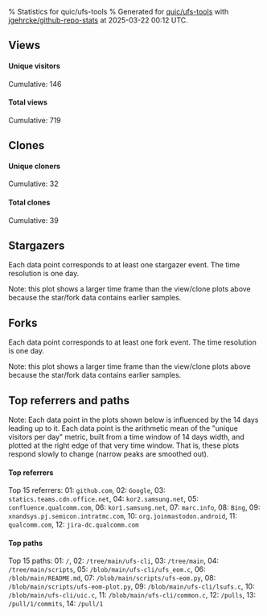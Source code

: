 % Statistics for quic/ufs-tools
% Generated for [quic/ufs-tools](https://github.com/quic/ufs-tools) with [jgehrcke/github-repo-stats](https://github.com/jgehrcke/github-repo-stats) at 2025-03-22 00:12 UTC.


## Views

#### Unique visitors
<div id="chart_views_unique" class="full-width-chart"></div>

Cumulative: 146

#### Total views
<div id="chart_views_total" class="full-width-chart"></div>

Cumulative: 719

<div class="pagebreak-for-print"> </div>

## Clones

#### Unique cloners
<div id="chart_clones_unique" class="full-width-chart"></div>

Cumulative: 32

#### Total clones
<div id="chart_clones_total" class="full-width-chart"></div>

Cumulative: 39



<div class="pagebreak-for-print"> </div>



## Stargazers

Each data point corresponds to at least one stargazer event.
The time resolution is one day.

<div id="chart_stargazers" class="full-width-chart"></div>


Note: this plot shows a larger time frame than the view/clone plots above because the star/fork data contains earlier samples.



## Forks

Each data point corresponds to at least one fork event.
The time resolution is one day.

<div id="chart_forks" class="full-width-chart"></div>


Note: this plot shows a larger time frame than the view/clone plots above because the star/fork data contains earlier samples.



<div class="pagebreak-for-print"> </div>



## Top referrers and paths


Note: Each data point in the plots shown below is influenced by the 14 days
leading up to it. Each data point is the arithmetic mean of the "unique
visitors per day" metric, built from a time window of 14 days width, and
plotted at the right edge of that very time window. That is, these plots
respond slowly to change (narrow peaks are smoothed out).




#### Top referrers


<div id="chart_referrers_top_n_alltime" class="full-width-chart"></div>

Top 15 referrers: 01: `github.com`, 02: `Google`, 03: `statics.teams.cdn.office.net`, 04: `kor2.samsung.net`, 05: `confluence.qualcomm.com`, 06: `kor1.samsung.net`, 07: `marc.info`, 08: `Bing`, 09: `xnandsys.pj.semicon.intratmc.com`, 10: `org.joinmastodon.android`, 11: `qualcomm.com`, 12: `jira-dc.qualcomm.com`





#### Top paths


<div id="chart_paths_top_n_alltime" class="full-width-chart"></div>

Top 15 paths: 01: `/`, 02: `/tree/main/ufs-cli`, 03: `/tree/main`, 04: `/tree/main/scripts`, 05: `/blob/main/ufs-cli/ufs_eom.c`, 06: `/blob/main/README.md`, 07: `/blob/main/scripts/ufs-eom.py`, 08: `/blob/main/scripts/ufs-eom-plot.py`, 09: `/blob/main/ufs-cli/lsufs.c`, 10: `/blob/main/ufs-cli/uic.c`, 11: `/blob/main/ufs-cli/common.c`, 12: `/pulls`, 13: `/pull/1/commits`, 14: `/pull/1`


<script type="text/javascript">
    vegaEmbed('#chart_views_unique', {"$schema": "https://vega.github.io/schema/vega-lite/v4.17.0.json", "config": {"arc": {"fill": "#1b1e23"}, "area": {"fill": "#1b1e23"}, "axisBottom": {"domainColor": "#a9b4c4", "gridColor": "#a9b4c4", "labelColor": "#1b1e23", "labelFont": "relative-mono-11-pitch-pro, Menlo, monospace", "tickColor": "#a9b4c4", "titleColor": "#1b1e23", "titleFont": "relative-mono-11-pitch-pro, Menlo, monospace"}, "axisLeft": {"domainColor": "#a9b4c4", "gridColor": "#a9b4c4", "labelColor": "#1b1e23", "labelFont": "relative-mono-11-pitch-pro, Menlo, monospace", "tickColor": "#a9b4c4", "titleColor": "#1b1e23", "titleFont": "relative-mono-11-pitch-pro, Menlo, monospace"}, "axisX": {"grid": false}, "axisY": {"grid": false, "labelBound": true}, "background": "#FFFFFF", "group": {"fill": "#FFFFFF"}, "header": {"fontWeight": 400, "labelFont": "relative-mono-11-pitch-pro, Menlo, monospace", "titleFont": "relative-mono-11-pitch-pro, Menlo, monospace"}, "legend": {"labelFont": "relative-mono-11-pitch-pro, Menlo, monospace", "symbolSize": 200, "symbolType": "circle", "titleFont": "relative-mono-11-pitch-pro, Menlo, monospace"}, "line": {"color": "#1b1e23", "stroke": "#1b1e23"}, "path": {"stroke": "#1b1e23"}, "point": {"color": "#1b1e23", "cursor": "pointer", "filled": true, "size": 20}, "range": {"category": ["#85a2f7", "#ea9755", "#7eb36a", "#f07071", "#bc85d9", "#e587b6", "#a9b4c4", "#d4c05e", "#64b9c4"]}, "style": {"bar": {"fill": "#1b1e23"}, "text": {"font": "relative-mono-11-pitch-pro, Menlo, monospace", "fontWeight": 400}}, "symbol": {"shape": "circle"}, "title": {"anchor": "start", "font": "relative-mono-11-pitch-pro, Menlo, monospace", "fontWeight": 400}, "trail": {"color": "#1b1e23", "stroke": "#1b1e23"}, "view": {"stroke": null}}, "data": {"name": "data-135238035207ae512db7e1d12b4e74c3"}, "datasets": {"data-135238035207ae512db7e1d12b4e74c3": [{"time": "2025-02-28T00:00:00+00:00", "views_total": 6, "views_unique": 2}, {"time": "2025-03-02T00:00:00+00:00", "views_total": 2, "views_unique": 1}, {"time": "2025-03-03T00:00:00+00:00", "views_total": 36, "views_unique": 9}, {"time": "2025-03-04T00:00:00+00:00", "views_total": 1, "views_unique": 1}, {"time": "2025-03-05T00:00:00+00:00", "views_total": 3, "views_unique": 2}, {"time": "2025-03-06T00:00:00+00:00", "views_total": 51, "views_unique": 16}, {"time": "2025-03-07T00:00:00+00:00", "views_total": 3, "views_unique": 1}, {"time": "2025-03-08T00:00:00+00:00", "views_total": 3, "views_unique": 1}, {"time": "2025-03-09T00:00:00+00:00", "views_total": 15, "views_unique": 2}, {"time": "2025-03-10T00:00:00+00:00", "views_total": 23, "views_unique": 9}, {"time": "2025-03-11T00:00:00+00:00", "views_total": 205, "views_unique": 37}, {"time": "2025-03-12T00:00:00+00:00", "views_total": 16, "views_unique": 8}, {"time": "2025-03-13T00:00:00+00:00", "views_total": 26, "views_unique": 9}, {"time": "2025-03-14T00:00:00+00:00", "views_total": 35, "views_unique": 8}, {"time": "2025-03-15T00:00:00+00:00", "views_total": 13, "views_unique": 2}, {"time": "2025-03-16T00:00:00+00:00", "views_total": 2, "views_unique": 2}, {"time": "2025-03-17T00:00:00+00:00", "views_total": 95, "views_unique": 9}, {"time": "2025-03-18T00:00:00+00:00", "views_total": 28, "views_unique": 7}, {"time": "2025-03-19T00:00:00+00:00", "views_total": 103, "views_unique": 5}, {"time": "2025-03-20T00:00:00+00:00", "views_total": 25, "views_unique": 6}, {"time": "2025-03-21T00:00:00+00:00", "views_total": 28, "views_unique": 9}]}, "encoding": {"tooltip": [{"field": "views_unique", "format": ".1f", "title": "views (u)", "type": "quantitative"}, {"field": "time", "format": "%B %e, %Y", "title": "date", "type": "temporal"}], "x": {"axis": {"labelAngle": 25}, "field": "time", "scale": {"domain": ["2025-02-28", "2025-03-21"]}, "timeUnit": "yearmonthdate", "title": "date", "type": "temporal"}, "y": {"axis": {}, "field": "views_unique", "scale": {"domain": [0, 40.7], "type": "linear", "zero": true}, "title": "unique views per day", "type": "quantitative"}}, "height": 200, "mark": {"point": true, "type": "line"}, "padding": 10, "width": "container"}, {"actions": false, "renderer": "svg"}).catch(console.error);
vegaEmbed('#chart_views_total', {"$schema": "https://vega.github.io/schema/vega-lite/v4.17.0.json", "config": {"arc": {"fill": "#1b1e23"}, "area": {"fill": "#1b1e23"}, "axisBottom": {"domainColor": "#a9b4c4", "gridColor": "#a9b4c4", "labelColor": "#1b1e23", "labelFont": "relative-mono-11-pitch-pro, Menlo, monospace", "tickColor": "#a9b4c4", "titleColor": "#1b1e23", "titleFont": "relative-mono-11-pitch-pro, Menlo, monospace"}, "axisLeft": {"domainColor": "#a9b4c4", "gridColor": "#a9b4c4", "labelColor": "#1b1e23", "labelFont": "relative-mono-11-pitch-pro, Menlo, monospace", "tickColor": "#a9b4c4", "titleColor": "#1b1e23", "titleFont": "relative-mono-11-pitch-pro, Menlo, monospace"}, "axisX": {"grid": false}, "axisY": {"grid": false, "labelBound": true}, "background": "#FFFFFF", "group": {"fill": "#FFFFFF"}, "header": {"fontWeight": 400, "labelFont": "relative-mono-11-pitch-pro, Menlo, monospace", "titleFont": "relative-mono-11-pitch-pro, Menlo, monospace"}, "legend": {"labelFont": "relative-mono-11-pitch-pro, Menlo, monospace", "symbolSize": 200, "symbolType": "circle", "titleFont": "relative-mono-11-pitch-pro, Menlo, monospace"}, "line": {"color": "#1b1e23", "stroke": "#1b1e23"}, "path": {"stroke": "#1b1e23"}, "point": {"color": "#1b1e23", "cursor": "pointer", "filled": true, "size": 20}, "range": {"category": ["#85a2f7", "#ea9755", "#7eb36a", "#f07071", "#bc85d9", "#e587b6", "#a9b4c4", "#d4c05e", "#64b9c4"]}, "style": {"bar": {"fill": "#1b1e23"}, "text": {"font": "relative-mono-11-pitch-pro, Menlo, monospace", "fontWeight": 400}}, "symbol": {"shape": "circle"}, "title": {"anchor": "start", "font": "relative-mono-11-pitch-pro, Menlo, monospace", "fontWeight": 400}, "trail": {"color": "#1b1e23", "stroke": "#1b1e23"}, "view": {"stroke": null}}, "data": {"name": "data-135238035207ae512db7e1d12b4e74c3"}, "datasets": {"data-135238035207ae512db7e1d12b4e74c3": [{"time": "2025-02-28T00:00:00+00:00", "views_total": 6, "views_unique": 2}, {"time": "2025-03-02T00:00:00+00:00", "views_total": 2, "views_unique": 1}, {"time": "2025-03-03T00:00:00+00:00", "views_total": 36, "views_unique": 9}, {"time": "2025-03-04T00:00:00+00:00", "views_total": 1, "views_unique": 1}, {"time": "2025-03-05T00:00:00+00:00", "views_total": 3, "views_unique": 2}, {"time": "2025-03-06T00:00:00+00:00", "views_total": 51, "views_unique": 16}, {"time": "2025-03-07T00:00:00+00:00", "views_total": 3, "views_unique": 1}, {"time": "2025-03-08T00:00:00+00:00", "views_total": 3, "views_unique": 1}, {"time": "2025-03-09T00:00:00+00:00", "views_total": 15, "views_unique": 2}, {"time": "2025-03-10T00:00:00+00:00", "views_total": 23, "views_unique": 9}, {"time": "2025-03-11T00:00:00+00:00", "views_total": 205, "views_unique": 37}, {"time": "2025-03-12T00:00:00+00:00", "views_total": 16, "views_unique": 8}, {"time": "2025-03-13T00:00:00+00:00", "views_total": 26, "views_unique": 9}, {"time": "2025-03-14T00:00:00+00:00", "views_total": 35, "views_unique": 8}, {"time": "2025-03-15T00:00:00+00:00", "views_total": 13, "views_unique": 2}, {"time": "2025-03-16T00:00:00+00:00", "views_total": 2, "views_unique": 2}, {"time": "2025-03-17T00:00:00+00:00", "views_total": 95, "views_unique": 9}, {"time": "2025-03-18T00:00:00+00:00", "views_total": 28, "views_unique": 7}, {"time": "2025-03-19T00:00:00+00:00", "views_total": 103, "views_unique": 5}, {"time": "2025-03-20T00:00:00+00:00", "views_total": 25, "views_unique": 6}, {"time": "2025-03-21T00:00:00+00:00", "views_total": 28, "views_unique": 9}]}, "encoding": {"tooltip": [{"field": "views_total", "format": ".1f", "title": "views (t)", "type": "quantitative"}, {"field": "time", "format": "%B %e, %Y", "title": "date", "type": "temporal"}], "x": {"axis": {"labelAngle": 25}, "field": "time", "scale": {"domain": ["2025-02-28", "2025-03-21"]}, "timeUnit": "yearmonthdate", "title": "date", "type": "temporal"}, "y": {"axis": {"values": [1, 10, 50, 100, 500, 1000, 5000, 10000]}, "field": "views_total", "scale": {"domain": [0, 225.50000000000003], "type": "symlog", "zero": true}, "title": "total views per day", "type": "quantitative"}}, "height": 200, "mark": {"point": true, "type": "line"}, "padding": 10, "width": "container"}, {"actions": false, "renderer": "svg"}).catch(console.error);
vegaEmbed('#chart_clones_unique', {"$schema": "https://vega.github.io/schema/vega-lite/v4.17.0.json", "config": {"arc": {"fill": "#1b1e23"}, "area": {"fill": "#1b1e23"}, "axisBottom": {"domainColor": "#a9b4c4", "gridColor": "#a9b4c4", "labelColor": "#1b1e23", "labelFont": "relative-mono-11-pitch-pro, Menlo, monospace", "tickColor": "#a9b4c4", "titleColor": "#1b1e23", "titleFont": "relative-mono-11-pitch-pro, Menlo, monospace"}, "axisLeft": {"domainColor": "#a9b4c4", "gridColor": "#a9b4c4", "labelColor": "#1b1e23", "labelFont": "relative-mono-11-pitch-pro, Menlo, monospace", "tickColor": "#a9b4c4", "titleColor": "#1b1e23", "titleFont": "relative-mono-11-pitch-pro, Menlo, monospace"}, "axisX": {"grid": false}, "axisY": {"grid": false, "labelBound": true}, "background": "#FFFFFF", "group": {"fill": "#FFFFFF"}, "header": {"fontWeight": 400, "labelFont": "relative-mono-11-pitch-pro, Menlo, monospace", "titleFont": "relative-mono-11-pitch-pro, Menlo, monospace"}, "legend": {"labelFont": "relative-mono-11-pitch-pro, Menlo, monospace", "symbolSize": 200, "symbolType": "circle", "titleFont": "relative-mono-11-pitch-pro, Menlo, monospace"}, "line": {"color": "#1b1e23", "stroke": "#1b1e23"}, "path": {"stroke": "#1b1e23"}, "point": {"color": "#1b1e23", "cursor": "pointer", "filled": true, "size": 20}, "range": {"category": ["#85a2f7", "#ea9755", "#7eb36a", "#f07071", "#bc85d9", "#e587b6", "#a9b4c4", "#d4c05e", "#64b9c4"]}, "style": {"bar": {"fill": "#1b1e23"}, "text": {"font": "relative-mono-11-pitch-pro, Menlo, monospace", "fontWeight": 400}}, "symbol": {"shape": "circle"}, "title": {"anchor": "start", "font": "relative-mono-11-pitch-pro, Menlo, monospace", "fontWeight": 400}, "trail": {"color": "#1b1e23", "stroke": "#1b1e23"}, "view": {"stroke": null}}, "data": {"name": "data-99679c776dc504db010cf68ce9ff2051"}, "datasets": {"data-99679c776dc504db010cf68ce9ff2051": [{"clones_total": 1, "clones_unique": 1, "time": "2025-02-28T00:00:00+00:00"}, {"clones_total": 1, "clones_unique": 1, "time": "2025-03-02T00:00:00+00:00"}, {"clones_total": 1, "clones_unique": 1, "time": "2025-03-03T00:00:00+00:00"}, {"clones_total": 1, "clones_unique": 1, "time": "2025-03-04T00:00:00+00:00"}, {"clones_total": 1, "clones_unique": 1, "time": "2025-03-05T00:00:00+00:00"}, {"clones_total": 1, "clones_unique": 1, "time": "2025-03-06T00:00:00+00:00"}, {"clones_total": 1, "clones_unique": 1, "time": "2025-03-07T00:00:00+00:00"}, {"clones_total": 0, "clones_unique": 0, "time": "2025-03-08T00:00:00+00:00"}, {"clones_total": 1, "clones_unique": 1, "time": "2025-03-09T00:00:00+00:00"}, {"clones_total": 2, "clones_unique": 2, "time": "2025-03-10T00:00:00+00:00"}, {"clones_total": 1, "clones_unique": 1, "time": "2025-03-11T00:00:00+00:00"}, {"clones_total": 0, "clones_unique": 0, "time": "2025-03-12T00:00:00+00:00"}, {"clones_total": 0, "clones_unique": 0, "time": "2025-03-13T00:00:00+00:00"}, {"clones_total": 2, "clones_unique": 2, "time": "2025-03-14T00:00:00+00:00"}, {"clones_total": 2, "clones_unique": 2, "time": "2025-03-15T00:00:00+00:00"}, {"clones_total": 0, "clones_unique": 0, "time": "2025-03-16T00:00:00+00:00"}, {"clones_total": 10, "clones_unique": 6, "time": "2025-03-17T00:00:00+00:00"}, {"clones_total": 2, "clones_unique": 2, "time": "2025-03-18T00:00:00+00:00"}, {"clones_total": 0, "clones_unique": 0, "time": "2025-03-19T00:00:00+00:00"}, {"clones_total": 10, "clones_unique": 7, "time": "2025-03-20T00:00:00+00:00"}, {"clones_total": 2, "clones_unique": 2, "time": "2025-03-21T00:00:00+00:00"}]}, "encoding": {"tooltip": [{"field": "clones_unique", "format": ".1f", "title": "clones (u)", "type": "quantitative"}, {"field": "time", "format": "%B %e, %Y", "title": "date", "type": "temporal"}], "x": {"axis": {"labelAngle": 25}, "field": "time", "scale": {"domain": ["2025-02-28", "2025-03-21"]}, "timeUnit": "yearmonthdate", "title": "date", "type": "temporal"}, "y": {"axis": {}, "field": "clones_unique", "scale": {"domain": [0, 7.700000000000001], "type": "linear", "zero": true}, "title": "unique clones per day", "type": "quantitative"}}, "height": 200, "mark": {"point": true, "type": "line"}, "padding": 10, "width": "container"}, {"actions": false, "renderer": "svg"}).catch(console.error);
vegaEmbed('#chart_clones_total', {"$schema": "https://vega.github.io/schema/vega-lite/v4.17.0.json", "config": {"arc": {"fill": "#1b1e23"}, "area": {"fill": "#1b1e23"}, "axisBottom": {"domainColor": "#a9b4c4", "gridColor": "#a9b4c4", "labelColor": "#1b1e23", "labelFont": "relative-mono-11-pitch-pro, Menlo, monospace", "tickColor": "#a9b4c4", "titleColor": "#1b1e23", "titleFont": "relative-mono-11-pitch-pro, Menlo, monospace"}, "axisLeft": {"domainColor": "#a9b4c4", "gridColor": "#a9b4c4", "labelColor": "#1b1e23", "labelFont": "relative-mono-11-pitch-pro, Menlo, monospace", "tickColor": "#a9b4c4", "titleColor": "#1b1e23", "titleFont": "relative-mono-11-pitch-pro, Menlo, monospace"}, "axisX": {"grid": false}, "axisY": {"grid": false, "labelBound": true}, "background": "#FFFFFF", "group": {"fill": "#FFFFFF"}, "header": {"fontWeight": 400, "labelFont": "relative-mono-11-pitch-pro, Menlo, monospace", "titleFont": "relative-mono-11-pitch-pro, Menlo, monospace"}, "legend": {"labelFont": "relative-mono-11-pitch-pro, Menlo, monospace", "symbolSize": 200, "symbolType": "circle", "titleFont": "relative-mono-11-pitch-pro, Menlo, monospace"}, "line": {"color": "#1b1e23", "stroke": "#1b1e23"}, "path": {"stroke": "#1b1e23"}, "point": {"color": "#1b1e23", "cursor": "pointer", "filled": true, "size": 20}, "range": {"category": ["#85a2f7", "#ea9755", "#7eb36a", "#f07071", "#bc85d9", "#e587b6", "#a9b4c4", "#d4c05e", "#64b9c4"]}, "style": {"bar": {"fill": "#1b1e23"}, "text": {"font": "relative-mono-11-pitch-pro, Menlo, monospace", "fontWeight": 400}}, "symbol": {"shape": "circle"}, "title": {"anchor": "start", "font": "relative-mono-11-pitch-pro, Menlo, monospace", "fontWeight": 400}, "trail": {"color": "#1b1e23", "stroke": "#1b1e23"}, "view": {"stroke": null}}, "data": {"name": "data-99679c776dc504db010cf68ce9ff2051"}, "datasets": {"data-99679c776dc504db010cf68ce9ff2051": [{"clones_total": 1, "clones_unique": 1, "time": "2025-02-28T00:00:00+00:00"}, {"clones_total": 1, "clones_unique": 1, "time": "2025-03-02T00:00:00+00:00"}, {"clones_total": 1, "clones_unique": 1, "time": "2025-03-03T00:00:00+00:00"}, {"clones_total": 1, "clones_unique": 1, "time": "2025-03-04T00:00:00+00:00"}, {"clones_total": 1, "clones_unique": 1, "time": "2025-03-05T00:00:00+00:00"}, {"clones_total": 1, "clones_unique": 1, "time": "2025-03-06T00:00:00+00:00"}, {"clones_total": 1, "clones_unique": 1, "time": "2025-03-07T00:00:00+00:00"}, {"clones_total": 0, "clones_unique": 0, "time": "2025-03-08T00:00:00+00:00"}, {"clones_total": 1, "clones_unique": 1, "time": "2025-03-09T00:00:00+00:00"}, {"clones_total": 2, "clones_unique": 2, "time": "2025-03-10T00:00:00+00:00"}, {"clones_total": 1, "clones_unique": 1, "time": "2025-03-11T00:00:00+00:00"}, {"clones_total": 0, "clones_unique": 0, "time": "2025-03-12T00:00:00+00:00"}, {"clones_total": 0, "clones_unique": 0, "time": "2025-03-13T00:00:00+00:00"}, {"clones_total": 2, "clones_unique": 2, "time": "2025-03-14T00:00:00+00:00"}, {"clones_total": 2, "clones_unique": 2, "time": "2025-03-15T00:00:00+00:00"}, {"clones_total": 0, "clones_unique": 0, "time": "2025-03-16T00:00:00+00:00"}, {"clones_total": 10, "clones_unique": 6, "time": "2025-03-17T00:00:00+00:00"}, {"clones_total": 2, "clones_unique": 2, "time": "2025-03-18T00:00:00+00:00"}, {"clones_total": 0, "clones_unique": 0, "time": "2025-03-19T00:00:00+00:00"}, {"clones_total": 10, "clones_unique": 7, "time": "2025-03-20T00:00:00+00:00"}, {"clones_total": 2, "clones_unique": 2, "time": "2025-03-21T00:00:00+00:00"}]}, "encoding": {"tooltip": [{"field": "clones_total", "format": ".1f", "title": "clones (t)", "type": "quantitative"}, {"field": "time", "format": "%B %e, %Y", "title": "date", "type": "temporal"}], "x": {"axis": {"labelAngle": 25}, "field": "time", "scale": {"domain": ["2025-02-28", "2025-03-21"]}, "timeUnit": "yearmonthdate", "title": "date", "type": "temporal"}, "y": {"axis": {}, "field": "clones_total", "scale": {"domain": [0, 11.0], "type": "linear", "zero": true}, "title": "total clones per day", "type": "quantitative"}}, "height": 200, "mark": {"point": true, "type": "line"}, "padding": 10, "width": "container"}, {"actions": false, "renderer": "svg"}).catch(console.error);
vegaEmbed('#chart_stargazers', {"$schema": "https://vega.github.io/schema/vega-lite/v4.17.0.json", "config": {"arc": {"fill": "#1b1e23"}, "area": {"fill": "#1b1e23"}, "axisBottom": {"domainColor": "#a9b4c4", "gridColor": "#a9b4c4", "labelColor": "#1b1e23", "labelFont": "relative-mono-11-pitch-pro, Menlo, monospace", "tickColor": "#a9b4c4", "titleColor": "#1b1e23", "titleFont": "relative-mono-11-pitch-pro, Menlo, monospace"}, "axisLeft": {"domainColor": "#a9b4c4", "gridColor": "#a9b4c4", "labelColor": "#1b1e23", "labelFont": "relative-mono-11-pitch-pro, Menlo, monospace", "tickColor": "#a9b4c4", "titleColor": "#1b1e23", "titleFont": "relative-mono-11-pitch-pro, Menlo, monospace"}, "axisX": {"grid": false}, "axisY": {"grid": false}, "background": "#FFFFFF", "group": {"fill": "#FFFFFF"}, "header": {"fontWeight": 400, "labelFont": "relative-mono-11-pitch-pro, Menlo, monospace", "titleFont": "relative-mono-11-pitch-pro, Menlo, monospace"}, "legend": {"labelFont": "relative-mono-11-pitch-pro, Menlo, monospace", "symbolSize": 200, "symbolType": "circle", "titleFont": "relative-mono-11-pitch-pro, Menlo, monospace"}, "line": {"color": "#1b1e23", "stroke": "#1b1e23"}, "path": {"stroke": "#1b1e23"}, "point": {"color": "#1b1e23", "cursor": "pointer", "filled": true, "size": 50}, "range": {"category": ["#85a2f7", "#ea9755", "#7eb36a", "#f07071", "#bc85d9", "#e587b6", "#a9b4c4", "#d4c05e", "#64b9c4"]}, "style": {"bar": {"fill": "#1b1e23"}, "text": {"font": "relative-mono-11-pitch-pro, Menlo, monospace", "fontWeight": 400}}, "symbol": {"shape": "circle"}, "title": {"anchor": "start", "font": "relative-mono-11-pitch-pro, Menlo, monospace", "fontWeight": 400}, "trail": {"color": "#1b1e23", "stroke": "#1b1e23"}, "view": {"stroke": null}}, "data": {"name": "data-9f664eafc52b264a553da8e6d4fe605b"}, "datasets": {"data-9f664eafc52b264a553da8e6d4fe605b": [{"stars_cumulative": 1, "time": "2025-01-07T08:58:59+00:00"}, {"stars_cumulative": 2, "time": "2025-01-20T10:17:45+00:00"}, {"stars_cumulative": 3, "time": "2025-02-06T09:22:14+00:00"}, {"stars_cumulative": 4, "time": "2025-03-11T01:51:06+00:00"}, {"stars_cumulative": 5, "time": "2025-03-16T21:54:54+00:00"}]}, "encoding": {"tooltip": [{"field": "stars_cumulative", "format": "d", "title": "stars", "type": "quantitative"}, {"field": "time", "format": "%B %e, %Y", "title": "date", "type": "temporal"}], "x": {"axis": {"labelAngle": 25}, "field": "time", "scale": {"domain": ["2025-01-06", "2025-03-21"]}, "timeUnit": "yearmonthdate", "title": "date", "type": "temporal"}, "y": {"field": "stars_cumulative", "scale": {"domain": [0, 5.5], "zero": true}, "title": "stargazer count (cumulative)", "type": "quantitative"}}, "height": 300, "mark": {"point": true, "type": "line"}, "padding": 10, "width": "container"}, {"actions": false, "renderer": "svg"}).catch(console.error);
vegaEmbed('#chart_forks', {"$schema": "https://vega.github.io/schema/vega-lite/v4.17.0.json", "config": {"arc": {"fill": "#1b1e23"}, "area": {"fill": "#1b1e23"}, "axisBottom": {"domainColor": "#a9b4c4", "gridColor": "#a9b4c4", "labelColor": "#1b1e23", "labelFont": "relative-mono-11-pitch-pro, Menlo, monospace", "tickColor": "#a9b4c4", "titleColor": "#1b1e23", "titleFont": "relative-mono-11-pitch-pro, Menlo, monospace"}, "axisLeft": {"domainColor": "#a9b4c4", "gridColor": "#a9b4c4", "labelColor": "#1b1e23", "labelFont": "relative-mono-11-pitch-pro, Menlo, monospace", "tickColor": "#a9b4c4", "titleColor": "#1b1e23", "titleFont": "relative-mono-11-pitch-pro, Menlo, monospace"}, "axisX": {"grid": false}, "axisY": {"grid": false}, "background": "#FFFFFF", "group": {"fill": "#FFFFFF"}, "header": {"fontWeight": 400, "labelFont": "relative-mono-11-pitch-pro, Menlo, monospace", "titleFont": "relative-mono-11-pitch-pro, Menlo, monospace"}, "legend": {"labelFont": "relative-mono-11-pitch-pro, Menlo, monospace", "symbolSize": 200, "symbolType": "circle", "titleFont": "relative-mono-11-pitch-pro, Menlo, monospace"}, "line": {"color": "#1b1e23", "stroke": "#1b1e23"}, "path": {"stroke": "#1b1e23"}, "point": {"color": "#1b1e23", "cursor": "pointer", "filled": true, "size": 50}, "range": {"category": ["#85a2f7", "#ea9755", "#7eb36a", "#f07071", "#bc85d9", "#e587b6", "#a9b4c4", "#d4c05e", "#64b9c4"]}, "style": {"bar": {"fill": "#1b1e23"}, "text": {"font": "relative-mono-11-pitch-pro, Menlo, monospace", "fontWeight": 400}}, "symbol": {"shape": "circle"}, "title": {"anchor": "start", "font": "relative-mono-11-pitch-pro, Menlo, monospace", "fontWeight": 400}, "trail": {"color": "#1b1e23", "stroke": "#1b1e23"}, "view": {"stroke": null}}, "data": {"name": "data-46c4391d7ad58bc10e6b6531c2dd9a22"}, "datasets": {"data-46c4391d7ad58bc10e6b6531c2dd9a22": [{"forks_cumulative": 1, "time": "2025-01-06T17:45:56+00:00"}, {"forks_cumulative": 2, "time": "2025-03-09T14:49:34+00:00"}]}, "encoding": {"tooltip": [{"field": "forks_cumulative", "format": "d", "title": "forks", "type": "quantitative"}, {"field": "time", "format": "%B %e, %Y", "title": "date", "type": "temporal"}], "x": {"axis": {"labelAngle": 25}, "field": "time", "scale": {"domain": ["2025-01-06", "2025-03-21"]}, "timeUnit": "yearmonthdate", "title": "date", "type": "temporal"}, "y": {"field": "forks_cumulative", "scale": {"domain": [0, 2.2], "zero": true}, "title": "fork count (cumulative)", "type": "quantitative"}}, "height": 300, "mark": {"point": true, "type": "line"}, "padding": 10, "width": "container"}, {"actions": false, "renderer": "svg"}).catch(console.error);
vegaEmbed('#chart_referrers_top_n_alltime', {"$schema": "https://vega.github.io/schema/vega-lite/v4.17.0.json", "config": {"arc": {"fill": "#1b1e23"}, "area": {"fill": "#1b1e23"}, "axisBottom": {"domainColor": "#a9b4c4", "gridColor": "#a9b4c4", "labelColor": "#1b1e23", "labelFont": "relative-mono-11-pitch-pro, Menlo, monospace", "tickColor": "#a9b4c4", "titleColor": "#1b1e23", "titleFont": "relative-mono-11-pitch-pro, Menlo, monospace"}, "axisLeft": {"domainColor": "#a9b4c4", "gridColor": "#a9b4c4", "labelColor": "#1b1e23", "labelFont": "relative-mono-11-pitch-pro, Menlo, monospace", "tickColor": "#a9b4c4", "titleColor": "#1b1e23", "titleFont": "relative-mono-11-pitch-pro, Menlo, monospace"}, "axisX": {"grid": false}, "axisY": {"grid": false}, "background": "#FFFFFF", "group": {"fill": "#FFFFFF"}, "header": {"fontWeight": 400, "labelFont": "relative-mono-11-pitch-pro, Menlo, monospace", "titleFont": "relative-mono-11-pitch-pro, Menlo, monospace"}, "legend": {"labelFont": "relative-mono-11-pitch-pro, Menlo, monospace", "symbolSize": 200, "symbolType": "circle", "titleFont": "relative-mono-11-pitch-pro, Menlo, monospace"}, "line": {"color": "#1b1e23", "stroke": "#1b1e23"}, "path": {"stroke": "#1b1e23"}, "point": {"color": "#1b1e23", "cursor": "pointer", "filled": true, "size": 30}, "range": {"category": ["#85a2f7", "#ea9755", "#7eb36a", "#f07071", "#bc85d9", "#e587b6", "#a9b4c4", "#d4c05e", "#64b9c4"]}, "style": {"bar": {"fill": "#1b1e23"}, "text": {"font": "relative-mono-11-pitch-pro, Menlo, monospace", "fontWeight": 400}}, "symbol": {"shape": "circle"}, "title": {"anchor": "start", "font": "relative-mono-11-pitch-pro, Menlo, monospace", "fontWeight": 400}, "trail": {"color": "#1b1e23", "stroke": "#1b1e23"}, "view": {"stroke": null}}, "data": {"name": "data-f3a18cc8b7b9cc30a0a7b598251f63f4"}, "datasets": {"data-f3a18cc8b7b9cc30a0a7b598251f63f4": [{"referrer": "github.com", "time": "2025-03-13T00:00:00+00:00", "views_unique": 3, "views_unique_norm": 0.21428571428571427}, {"referrer": "github.com", "time": "2025-03-14T00:00:00+00:00", "views_unique": 4, "views_unique_norm": 0.2857142857142857}, {"referrer": "github.com", "time": "2025-03-15T00:00:00+00:00", "views_unique": 5, "views_unique_norm": 0.35714285714285715}, {"referrer": "github.com", "time": "2025-03-16T00:00:00+00:00", "views_unique": 5, "views_unique_norm": 0.35714285714285715}, {"referrer": "github.com", "time": "2025-03-17T00:00:00+00:00", "views_unique": 5, "views_unique_norm": 0.35714285714285715}, {"referrer": "github.com", "time": "2025-03-18T00:00:00+00:00", "views_unique": 5, "views_unique_norm": 0.35714285714285715}, {"referrer": "github.com", "time": "2025-03-19T00:00:00+00:00", "views_unique": 7, "views_unique_norm": 0.5}, {"referrer": "github.com", "time": "2025-03-20T00:00:00+00:00", "views_unique": 8, "views_unique_norm": 0.5714285714285714}, {"referrer": "github.com", "time": "2025-03-21T00:00:00+00:00", "views_unique": 8, "views_unique_norm": 0.5714285714285714}, {"referrer": "github.com", "time": "2025-03-22T00:00:00+00:00", "views_unique": 8, "views_unique_norm": 0.5714285714285714}, {"referrer": "Google", "time": "2025-03-13T00:00:00+00:00", "views_unique": 6, "views_unique_norm": 0.42857142857142855}, {"referrer": "Google", "time": "2025-03-14T00:00:00+00:00", "views_unique": 6, "views_unique_norm": 0.42857142857142855}, {"referrer": "Google", "time": "2025-03-15T00:00:00+00:00", "views_unique": 7, "views_unique_norm": 0.5}, {"referrer": "Google", "time": "2025-03-16T00:00:00+00:00", "views_unique": 7, "views_unique_norm": 0.5}, {"referrer": "Google", "time": "2025-03-17T00:00:00+00:00", "views_unique": 7, "views_unique_norm": 0.5}, {"referrer": "Google", "time": "2025-03-18T00:00:00+00:00", "views_unique": 7, "views_unique_norm": 0.5}, {"referrer": "Google", "time": "2025-03-19T00:00:00+00:00", "views_unique": 8, "views_unique_norm": 0.5714285714285714}, {"referrer": "Google", "time": "2025-03-20T00:00:00+00:00", "views_unique": 4, "views_unique_norm": 0.2857142857142857}, {"referrer": "Google", "time": "2025-03-21T00:00:00+00:00", "views_unique": 5, "views_unique_norm": 0.35714285714285715}, {"referrer": "Google", "time": "2025-03-22T00:00:00+00:00", "views_unique": 4, "views_unique_norm": 0.2857142857142857}, {"referrer": "statics.teams.cdn.office.net", "time": "2025-03-13T00:00:00+00:00", "views_unique": 6, "views_unique_norm": 0.42857142857142855}, {"referrer": "statics.teams.cdn.office.net", "time": "2025-03-14T00:00:00+00:00", "views_unique": 5, "views_unique_norm": 0.35714285714285715}, {"referrer": "statics.teams.cdn.office.net", "time": "2025-03-15T00:00:00+00:00", "views_unique": 5, "views_unique_norm": 0.35714285714285715}, {"referrer": "statics.teams.cdn.office.net", "time": "2025-03-16T00:00:00+00:00", "views_unique": 5, "views_unique_norm": 0.35714285714285715}, {"referrer": "statics.teams.cdn.office.net", "time": "2025-03-17T00:00:00+00:00", "views_unique": 3, "views_unique_norm": 0.21428571428571427}, {"referrer": "statics.teams.cdn.office.net", "time": "2025-03-18T00:00:00+00:00", "views_unique": 3, "views_unique_norm": 0.21428571428571427}, {"referrer": "statics.teams.cdn.office.net", "time": "2025-03-19T00:00:00+00:00", "views_unique": 2, "views_unique_norm": 0.14285714285714285}, {"referrer": "statics.teams.cdn.office.net", "time": "2025-03-20T00:00:00+00:00", "views_unique": 3, "views_unique_norm": 0.21428571428571427}, {"referrer": "statics.teams.cdn.office.net", "time": "2025-03-21T00:00:00+00:00", "views_unique": 3, "views_unique_norm": 0.21428571428571427}, {"referrer": "statics.teams.cdn.office.net", "time": "2025-03-22T00:00:00+00:00", "views_unique": 3, "views_unique_norm": 0.21428571428571427}, {"referrer": "kor2.samsung.net", "time": "2025-03-13T00:00:00+00:00", "views_unique": 5, "views_unique_norm": 0.35714285714285715}, {"referrer": "kor2.samsung.net", "time": "2025-03-14T00:00:00+00:00", "views_unique": 5, "views_unique_norm": 0.35714285714285715}, {"referrer": "kor2.samsung.net", "time": "2025-03-15T00:00:00+00:00", "views_unique": 5, "views_unique_norm": 0.35714285714285715}, {"referrer": "kor2.samsung.net", "time": "2025-03-16T00:00:00+00:00", "views_unique": 5, "views_unique_norm": 0.35714285714285715}, {"referrer": "kor2.samsung.net", "time": "2025-03-17T00:00:00+00:00", "views_unique": 5, "views_unique_norm": 0.35714285714285715}, {"referrer": "kor2.samsung.net", "time": "2025-03-18T00:00:00+00:00", "views_unique": 5, "views_unique_norm": 0.35714285714285715}, {"referrer": "kor2.samsung.net", "time": "2025-03-19T00:00:00+00:00", "views_unique": 5, "views_unique_norm": 0.35714285714285715}, {"referrer": "kor2.samsung.net", "time": "2025-03-20T00:00:00+00:00", "views_unique": 5, "views_unique_norm": 0.35714285714285715}, {"referrer": "kor2.samsung.net", "time": "2025-03-21T00:00:00+00:00", "views_unique": 5, "views_unique_norm": 0.35714285714285715}, {"referrer": "kor2.samsung.net", "time": "2025-03-22T00:00:00+00:00", "views_unique": 5, "views_unique_norm": 0.35714285714285715}, {"referrer": "confluence.qualcomm.com", "time": "2025-03-13T00:00:00+00:00", "views_unique": 3, "views_unique_norm": 0.21428571428571427}, {"referrer": "confluence.qualcomm.com", "time": "2025-03-14T00:00:00+00:00", "views_unique": 3, "views_unique_norm": 0.21428571428571427}, {"referrer": "confluence.qualcomm.com", "time": "2025-03-15T00:00:00+00:00", "views_unique": 3, "views_unique_norm": 0.21428571428571427}, {"referrer": "confluence.qualcomm.com", "time": "2025-03-16T00:00:00+00:00", "views_unique": 3, "views_unique_norm": 0.21428571428571427}, {"referrer": "confluence.qualcomm.com", "time": "2025-03-17T00:00:00+00:00", "views_unique": 3, "views_unique_norm": 0.21428571428571427}, {"referrer": "confluence.qualcomm.com", "time": "2025-03-18T00:00:00+00:00", "views_unique": 3, "views_unique_norm": 0.21428571428571427}, {"referrer": "confluence.qualcomm.com", "time": "2025-03-19T00:00:00+00:00", "views_unique": 3, "views_unique_norm": 0.21428571428571427}, {"referrer": "confluence.qualcomm.com", "time": "2025-03-20T00:00:00+00:00", "views_unique": 3, "views_unique_norm": 0.21428571428571427}, {"referrer": "confluence.qualcomm.com", "time": "2025-03-21T00:00:00+00:00", "views_unique": 3, "views_unique_norm": 0.21428571428571427}, {"referrer": "confluence.qualcomm.com", "time": "2025-03-22T00:00:00+00:00", "views_unique": 3, "views_unique_norm": 0.21428571428571427}, {"referrer": "kor1.samsung.net", "time": "2025-03-13T00:00:00+00:00", "views_unique": 2, "views_unique_norm": 0.14285714285714285}, {"referrer": "kor1.samsung.net", "time": "2025-03-14T00:00:00+00:00", "views_unique": 2, "views_unique_norm": 0.14285714285714285}, {"referrer": "kor1.samsung.net", "time": "2025-03-15T00:00:00+00:00", "views_unique": 2, "views_unique_norm": 0.14285714285714285}, {"referrer": "kor1.samsung.net", "time": "2025-03-16T00:00:00+00:00", "views_unique": 2, "views_unique_norm": 0.14285714285714285}, {"referrer": "kor1.samsung.net", "time": "2025-03-17T00:00:00+00:00", "views_unique": 2, "views_unique_norm": 0.14285714285714285}, {"referrer": "kor1.samsung.net", "time": "2025-03-18T00:00:00+00:00", "views_unique": 2, "views_unique_norm": 0.14285714285714285}, {"referrer": "kor1.samsung.net", "time": "2025-03-19T00:00:00+00:00", "views_unique": 2, "views_unique_norm": 0.14285714285714285}, {"referrer": "kor1.samsung.net", "time": "2025-03-20T00:00:00+00:00", "views_unique": 2, "views_unique_norm": 0.14285714285714285}, {"referrer": "kor1.samsung.net", "time": "2025-03-21T00:00:00+00:00", "views_unique": 2, "views_unique_norm": 0.14285714285714285}, {"referrer": "kor1.samsung.net", "time": "2025-03-22T00:00:00+00:00", "views_unique": 2, "views_unique_norm": 0.14285714285714285}, {"referrer": "marc.info", "time": "2025-03-13T00:00:00+00:00", "views_unique": 2, "views_unique_norm": 0.14285714285714285}, {"referrer": "marc.info", "time": "2025-03-14T00:00:00+00:00", "views_unique": 2, "views_unique_norm": 0.14285714285714285}, {"referrer": "marc.info", "time": "2025-03-15T00:00:00+00:00", "views_unique": 2, "views_unique_norm": 0.14285714285714285}, {"referrer": "marc.info", "time": "2025-03-16T00:00:00+00:00", "views_unique": 2, "views_unique_norm": 0.14285714285714285}, {"referrer": "marc.info", "time": "2025-03-17T00:00:00+00:00", "views_unique": 2, "views_unique_norm": 0.14285714285714285}, {"referrer": "marc.info", "time": "2025-03-18T00:00:00+00:00", "views_unique": 2, "views_unique_norm": 0.14285714285714285}, {"referrer": "marc.info", "time": "2025-03-19T00:00:00+00:00", "views_unique": 2, "views_unique_norm": 0.14285714285714285}, {"referrer": "marc.info", "time": "2025-03-20T00:00:00+00:00", "views_unique": 2, "views_unique_norm": 0.14285714285714285}, {"referrer": "marc.info", "time": "2025-03-21T00:00:00+00:00", "views_unique": 2, "views_unique_norm": 0.14285714285714285}, {"referrer": "marc.info", "time": "2025-03-22T00:00:00+00:00", "views_unique": 2, "views_unique_norm": 0.14285714285714285}]}, "encoding": {"color": {"field": "referrer", "legend": {"direction": "vertical", "orient": "top", "title": "Legend:"}, "sort": {"field": "order"}, "type": "nominal"}, "tooltip": [{"field": "referrer", "type": "nominal"}, {"field": "views_unique_norm", "format": ".2f", "title": "views (14d mean)", "type": "quantitative"}, {"field": "time", "format": "%B %e, %Y", "title": "date", "type": "temporal"}], "x": {"axis": {"labelAngle": 25}, "field": "time", "scale": {"domain": ["2025-02-28", "2025-03-21"]}, "timeUnit": "yearmonthdate", "title": "date", "type": "temporal"}, "y": {"field": "views_unique_norm", "scale": {"domain": [0, 0.6285714285714286], "type": "linear", "zero": true}, "title": "unique visitors per day (mean from last 14 days)", "type": "quantitative"}}, "height": 300, "mark": {"point": true, "type": "line"}, "padding": 10, "width": "container"}, {"actions": false, "renderer": "svg"}).catch(console.error);
vegaEmbed('#chart_paths_top_n_alltime', {"$schema": "https://vega.github.io/schema/vega-lite/v4.17.0.json", "config": {"arc": {"fill": "#1b1e23"}, "area": {"fill": "#1b1e23"}, "axisBottom": {"domainColor": "#a9b4c4", "gridColor": "#a9b4c4", "labelColor": "#1b1e23", "labelFont": "relative-mono-11-pitch-pro, Menlo, monospace", "tickColor": "#a9b4c4", "titleColor": "#1b1e23", "titleFont": "relative-mono-11-pitch-pro, Menlo, monospace"}, "axisLeft": {"domainColor": "#a9b4c4", "gridColor": "#a9b4c4", "labelColor": "#1b1e23", "labelFont": "relative-mono-11-pitch-pro, Menlo, monospace", "tickColor": "#a9b4c4", "titleColor": "#1b1e23", "titleFont": "relative-mono-11-pitch-pro, Menlo, monospace"}, "axisX": {"grid": false}, "axisY": {"grid": false}, "background": "#FFFFFF", "group": {"fill": "#FFFFFF"}, "header": {"fontWeight": 400, "labelFont": "relative-mono-11-pitch-pro, Menlo, monospace", "titleFont": "relative-mono-11-pitch-pro, Menlo, monospace"}, "legend": {"labelFont": "relative-mono-11-pitch-pro, Menlo, monospace", "symbolSize": 200, "symbolType": "circle", "titleFont": "relative-mono-11-pitch-pro, Menlo, monospace"}, "line": {"color": "#1b1e23", "stroke": "#1b1e23"}, "path": {"stroke": "#1b1e23"}, "point": {"color": "#1b1e23", "cursor": "pointer", "filled": true, "size": 30}, "range": {"category": ["#85a2f7", "#ea9755", "#7eb36a", "#f07071", "#bc85d9", "#e587b6", "#a9b4c4", "#d4c05e", "#64b9c4"]}, "style": {"bar": {"fill": "#1b1e23"}, "text": {"font": "relative-mono-11-pitch-pro, Menlo, monospace", "fontWeight": 400}}, "symbol": {"shape": "circle"}, "title": {"anchor": "start", "font": "relative-mono-11-pitch-pro, Menlo, monospace", "fontWeight": 400}, "trail": {"color": "#1b1e23", "stroke": "#1b1e23"}, "view": {"stroke": null}}, "data": {"name": "data-85c05b5a42682660c027a37385358072"}, "datasets": {"data-85c05b5a42682660c027a37385358072": [{"path": "/", "time": "2025-03-13T00:00:00+00:00", "views_unique": 51, "views_unique_norm": 3.642857142857143}, {"path": "/", "time": "2025-03-14T00:00:00+00:00", "views_unique": 51, "views_unique_norm": 3.642857142857143}, {"path": "/", "time": "2025-03-15T00:00:00+00:00", "views_unique": 55, "views_unique_norm": 3.9285714285714284}, {"path": "/", "time": "2025-03-16T00:00:00+00:00", "views_unique": 60, "views_unique_norm": 4.285714285714286}, {"path": "/", "time": "2025-03-17T00:00:00+00:00", "views_unique": 58, "views_unique_norm": 4.142857142857143}, {"path": "/", "time": "2025-03-18T00:00:00+00:00", "views_unique": 58, "views_unique_norm": 4.142857142857143}, {"path": "/", "time": "2025-03-19T00:00:00+00:00", "views_unique": 63, "views_unique_norm": 4.5}, {"path": "/", "time": "2025-03-20T00:00:00+00:00", "views_unique": 59, "views_unique_norm": 4.214285714285714}, {"path": "/", "time": "2025-03-21T00:00:00+00:00", "views_unique": 59, "views_unique_norm": 4.214285714285714}, {"path": "/", "time": "2025-03-22T00:00:00+00:00", "views_unique": 61, "views_unique_norm": 4.357142857142857}, {"path": "/tree/main/ufs-cli", "time": "2025-03-13T00:00:00+00:00", "views_unique": 33, "views_unique_norm": 2.357142857142857}, {"path": "/tree/main/ufs-cli", "time": "2025-03-14T00:00:00+00:00", "views_unique": 32, "views_unique_norm": 2.2857142857142856}, {"path": "/tree/main/ufs-cli", "time": "2025-03-15T00:00:00+00:00", "views_unique": 34, "views_unique_norm": 2.4285714285714284}, {"path": "/tree/main/ufs-cli", "time": "2025-03-16T00:00:00+00:00", "views_unique": 36, "views_unique_norm": 2.5714285714285716}, {"path": "/tree/main/ufs-cli", "time": "2025-03-17T00:00:00+00:00", "views_unique": 31, "views_unique_norm": 2.2142857142857144}, {"path": "/tree/main/ufs-cli", "time": "2025-03-18T00:00:00+00:00", "views_unique": 31, "views_unique_norm": 2.2142857142857144}, {"path": "/tree/main/ufs-cli", "time": "2025-03-19T00:00:00+00:00", "views_unique": 32, "views_unique_norm": 2.2857142857142856}, {"path": "/tree/main/ufs-cli", "time": "2025-03-20T00:00:00+00:00", "views_unique": 30, "views_unique_norm": 2.142857142857143}, {"path": "/tree/main/ufs-cli", "time": "2025-03-21T00:00:00+00:00", "views_unique": 30, "views_unique_norm": 2.142857142857143}, {"path": "/tree/main/ufs-cli", "time": "2025-03-22T00:00:00+00:00", "views_unique": 29, "views_unique_norm": 2.0714285714285716}, {"path": "/tree/main", "time": "2025-03-13T00:00:00+00:00", "views_unique": 19, "views_unique_norm": 1.3571428571428572}, {"path": "/tree/main", "time": "2025-03-14T00:00:00+00:00", "views_unique": 19, "views_unique_norm": 1.3571428571428572}, {"path": "/tree/main", "time": "2025-03-15T00:00:00+00:00", "views_unique": 19, "views_unique_norm": 1.3571428571428572}, {"path": "/tree/main", "time": "2025-03-16T00:00:00+00:00", "views_unique": 21, "views_unique_norm": 1.5}, {"path": "/tree/main", "time": "2025-03-17T00:00:00+00:00", "views_unique": 19, "views_unique_norm": 1.3571428571428572}, {"path": "/tree/main", "time": "2025-03-18T00:00:00+00:00", "views_unique": 19, "views_unique_norm": 1.3571428571428572}, {"path": "/tree/main", "time": "2025-03-19T00:00:00+00:00", "views_unique": 21, "views_unique_norm": 1.5}, {"path": "/tree/main", "time": "2025-03-20T00:00:00+00:00", "views_unique": 18, "views_unique_norm": 1.2857142857142858}, {"path": "/tree/main", "time": "2025-03-21T00:00:00+00:00", "views_unique": 18, "views_unique_norm": 1.2857142857142858}, {"path": "/tree/main", "time": "2025-03-22T00:00:00+00:00", "views_unique": 18, "views_unique_norm": 1.2857142857142858}, {"path": "/tree/main/scripts", "time": "2025-03-13T00:00:00+00:00", "views_unique": 15, "views_unique_norm": 1.0714285714285714}, {"path": "/tree/main/scripts", "time": "2025-03-14T00:00:00+00:00", "views_unique": 15, "views_unique_norm": 1.0714285714285714}, {"path": "/tree/main/scripts", "time": "2025-03-15T00:00:00+00:00", "views_unique": 15, "views_unique_norm": 1.0714285714285714}, {"path": "/tree/main/scripts", "time": "2025-03-16T00:00:00+00:00", "views_unique": 18, "views_unique_norm": 1.2857142857142858}, {"path": "/tree/main/scripts", "time": "2025-03-17T00:00:00+00:00", "views_unique": 18, "views_unique_norm": 1.2857142857142858}, {"path": "/tree/main/scripts", "time": "2025-03-18T00:00:00+00:00", "views_unique": 18, "views_unique_norm": 1.2857142857142858}, {"path": "/tree/main/scripts", "time": "2025-03-19T00:00:00+00:00", "views_unique": 20, "views_unique_norm": 1.4285714285714286}, {"path": "/tree/main/scripts", "time": "2025-03-20T00:00:00+00:00", "views_unique": 18, "views_unique_norm": 1.2857142857142858}, {"path": "/tree/main/scripts", "time": "2025-03-21T00:00:00+00:00", "views_unique": 18, "views_unique_norm": 1.2857142857142858}, {"path": "/tree/main/scripts", "time": "2025-03-22T00:00:00+00:00", "views_unique": 17, "views_unique_norm": 1.2142857142857142}, {"path": "/blob/main/ufs-cli/ufs_eom.c", "time": "2025-03-13T00:00:00+00:00", "views_unique": 17, "views_unique_norm": 1.2142857142857142}, {"path": "/blob/main/ufs-cli/ufs_eom.c", "time": "2025-03-14T00:00:00+00:00", "views_unique": 17, "views_unique_norm": 1.2142857142857142}, {"path": "/blob/main/ufs-cli/ufs_eom.c", "time": "2025-03-15T00:00:00+00:00", "views_unique": 17, "views_unique_norm": 1.2142857142857142}, {"path": "/blob/main/ufs-cli/ufs_eom.c", "time": "2025-03-16T00:00:00+00:00", "views_unique": 18, "views_unique_norm": 1.2857142857142858}, {"path": "/blob/main/ufs-cli/ufs_eom.c", "time": "2025-03-17T00:00:00+00:00", "views_unique": 17, "views_unique_norm": 1.2142857142857142}, {"path": "/blob/main/ufs-cli/ufs_eom.c", "time": "2025-03-18T00:00:00+00:00", "views_unique": 17, "views_unique_norm": 1.2142857142857142}, {"path": "/blob/main/ufs-cli/ufs_eom.c", "time": "2025-03-19T00:00:00+00:00", "views_unique": 17, "views_unique_norm": 1.2142857142857142}, {"path": "/blob/main/ufs-cli/ufs_eom.c", "time": "2025-03-20T00:00:00+00:00", "views_unique": 8, "views_unique_norm": 0.5714285714285714}, {"path": "/blob/main/ufs-cli/ufs_eom.c", "time": "2025-03-21T00:00:00+00:00", "views_unique": 7, "views_unique_norm": 0.5}, {"path": "/blob/main/ufs-cli/ufs_eom.c", "time": "2025-03-22T00:00:00+00:00", "views_unique": 7, "views_unique_norm": 0.5}, {"path": "/blob/main/README.md", "time": "2025-03-13T00:00:00+00:00", "views_unique": 9, "views_unique_norm": 0.6428571428571429}, {"path": "/blob/main/README.md", "time": "2025-03-14T00:00:00+00:00", "views_unique": 9, "views_unique_norm": 0.6428571428571429}, {"path": "/blob/main/README.md", "time": "2025-03-15T00:00:00+00:00", "views_unique": 9, "views_unique_norm": 0.6428571428571429}, {"path": "/blob/main/README.md", "time": "2025-03-16T00:00:00+00:00", "views_unique": 10, "views_unique_norm": 0.7142857142857143}, {"path": "/blob/main/README.md", "time": "2025-03-17T00:00:00+00:00", "views_unique": 9, "views_unique_norm": 0.6428571428571429}, {"path": "/blob/main/README.md", "time": "2025-03-18T00:00:00+00:00", "views_unique": 9, "views_unique_norm": 0.6428571428571429}, {"path": "/blob/main/README.md", "time": "2025-03-19T00:00:00+00:00", "views_unique": 9, "views_unique_norm": 0.6428571428571429}, {"path": "/blob/main/README.md", "time": "2025-03-20T00:00:00+00:00", "views_unique": 7, "views_unique_norm": 0.5}, {"path": "/blob/main/README.md", "time": "2025-03-21T00:00:00+00:00", "views_unique": 8, "views_unique_norm": 0.5714285714285714}, {"path": "/blob/main/README.md", "time": "2025-03-22T00:00:00+00:00", "views_unique": 8, "views_unique_norm": 0.5714285714285714}, {"path": "/blob/main/scripts/ufs-eom.py", "time": "2025-03-13T00:00:00+00:00", "views_unique": 4, "views_unique_norm": 0.2857142857142857}, {"path": "/blob/main/scripts/ufs-eom.py", "time": "2025-03-14T00:00:00+00:00", "views_unique": 5, "views_unique_norm": 0.35714285714285715}, {"path": "/blob/main/scripts/ufs-eom.py", "time": "2025-03-15T00:00:00+00:00", "views_unique": 6, "views_unique_norm": 0.42857142857142855}, {"path": "/blob/main/scripts/ufs-eom.py", "time": "2025-03-16T00:00:00+00:00", "views_unique": 7, "views_unique_norm": 0.5}, {"path": "/blob/main/scripts/ufs-eom.py", "time": "2025-03-17T00:00:00+00:00", "views_unique": 7, "views_unique_norm": 0.5}, {"path": "/blob/main/scripts/ufs-eom.py", "time": "2025-03-18T00:00:00+00:00", "views_unique": 7, "views_unique_norm": 0.5}, {"path": "/blob/main/scripts/ufs-eom.py", "time": "2025-03-19T00:00:00+00:00", "views_unique": 7, "views_unique_norm": 0.5}, {"path": "/blob/main/scripts/ufs-eom.py", "time": "2025-03-20T00:00:00+00:00", "views_unique": 7, "views_unique_norm": 0.5}, {"path": "/blob/main/scripts/ufs-eom.py", "time": "2025-03-21T00:00:00+00:00", "views_unique": 7, "views_unique_norm": 0.5}, {"path": "/blob/main/scripts/ufs-eom.py", "time": "2025-03-22T00:00:00+00:00", "views_unique": 7, "views_unique_norm": 0.5}]}, "encoding": {"color": {"field": "path", "legend": {"direction": "vertical", "orient": "top", "title": "Legend:"}, "sort": {"field": "order"}, "type": "nominal"}, "tooltip": [{"field": "path", "type": "nominal"}, {"field": "views_unique_norm", "format": ".2f", "title": "views (14d mean)", "type": "quantitative"}, {"field": "time", "format": "%B %e, %Y", "title": "date", "type": "temporal"}], "x": {"axis": {"labelAngle": 25}, "field": "time", "scale": {"domain": ["2025-02-28", "2025-03-21"]}, "timeUnit": "yearmonthdate", "title": "date", "type": "temporal"}, "y": {"field": "views_unique_norm", "scale": {"domain": [0, 4.95], "type": "linear", "zero": true}, "title": "unique visitors per day (mean from last 14 days)", "type": "quantitative"}}, "height": 300, "mark": {"point": true, "type": "line"}, "padding": 10, "width": "container"}, {"actions": false, "renderer": "svg"}).catch(console.error);
    </script>